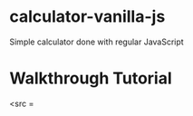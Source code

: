 # calculator-vanilla-js
Simple calculator done with regular JavaScript

# Walkthrough Tutorial 

<src = 

